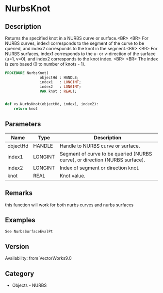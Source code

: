 # NurbsKnot

## Description
Returns the specified knot in a NURBS curve or surface.&lt;BR&gt;
&lt;BR&gt;
For NURBS curves, index1 corresponds to the segment of the curve to be queried, and index2 corresponds to the knot in the segment.&lt;BR&gt;
&lt;BR&gt;
For NURBS surfaces, index1 corresponds to the u- or v-direction of the surface (u=1, v=0), and index2 corresponds to the knot index. &lt;BR&gt;
&lt;BR&gt;
The index is zero based (0 to number of knots - 1).

```pascal
PROCEDURE NurbsKnot(
				objectHd : HANDLE;
				index1   : LONGINT;
				index2   : LONGINT;
				VAR knot : REAL);
```

```python

def vs.NurbsKnot(objectHd, index1, index2):
    return knot
```

## Parameters
|Name|Type|Description|
|---|---|---|
|objectHd|HANDLE|Handle to NURBS curve or surface.|
|index1|LONGINT|Segment of curve to be queried (NURBS curve), or direction (NURBS surface).|
|index2|LONGINT|Index of segment or direction knot.|
|knot|REAL|Knot value.|

## Remarks
this function will work for both nurbs curves and nurbs surfaces

## Examples
```pascal
See NurbsSurfaceEvalPt
```

## Version
Availability: from VectorWorks9.0
## Category
* Objects - NURBS

